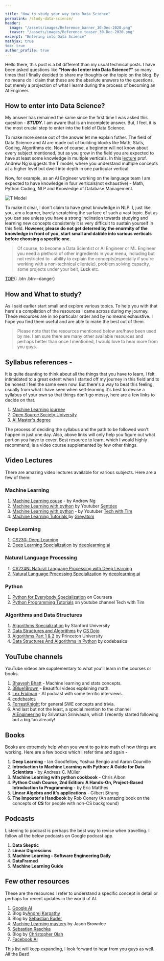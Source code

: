 ```yaml
---

title: "How to study your way into Data Science"
permalink: /study-data-science/
header:
  image: "/assets/images/Reference_banner_30-Dec-2020.png"
  teaser: "/assets/images/Reference_teaser_30-Dec-2020.png"
excerpt: "Entering into Data Science"
mathjax: true
toc: true
author_profile: true
---
```


Hello there, this post is a bit different than my usual technical posts. I have been asked questions like **"How do I enter into Data Science?"** so many times that I finally decided to share my thoughts on the topic on the blog. By no means do I claim that these are the absolute answers to the questions, but merely a projection of what I learnt during the process of becoming an AI Engineer.


## How to enter into Data Science?
My answer has remained the same since the first time I was asked this question - ***STUDY***.
I am aware that is an incomplete answer. But, I feel, it is the most crucial step to enter into the field of Data Science.

To make more sense out of the answer let me explain futher. The field of Data Science and AI are made out of building blocks like Math, Stats, Coding, Algorithms etc. Now of course, a beginner will not know about every subject mentioned, but as you grow in the field you are expected to have at least some knowledge in multiple verticals.
In this [lecture](https://www.youtube.com/watch?v=733m6qBH-jI) prof. Andrew Ng suggests the **T** model, where you understand multiple concepts at a higher level but dwell into depth in one particular vertical.

Now, for example, as an AI Engineer working on the language team I am expected to have knowledge in four verticals(not exhaustive) - Math, Python Coding, NLP and Knowledge of Database Management.

<img src="{{ site.url }}{{ site.baseurl }}/assets/images/T_model.png" alt="T Model" class="center">


To make it clear, I don't claim to have great knowledge in NLP. I, just like you, am a learner, barely scratching the surface of such a vast topic. But as you can see unless you have a strong inclination towards studying and learning new concepts consistenly it is very difficult to sustain yourself in this field.
__However, please do not get deterred by the enormity of the knowledge in front of you, start small and dabble into various verticals before choosing a specific one.__ 

> Of course, to become a Data Scientist or AI Engineer or ML Engineer you need a plethora of other ingredients in your menu, including but not restricted to - ability to explain the concepts(especially if you're working with a non-technical clientele), problem solving capacity, some projects under your belt, **Luck** etc.

[TOP](#){: .btn .btn--danger}

## How and What to study?
As I said earlier start small and explore various topics. To help you with that here's a compilation of the resources I came across during my journey. These resources are in no particular order and by no means exhaustive. I hope you find them useful and are able to make the best out of them.

>Please note that the resources mentioned below are/have been used by me. I am sure there are many other available resources and perhaps better than once I mentioned, I would love to hear more from you guys.


## Syllabus references - 
It is quite daunting to think about all the things that you have to learn, I felt intimidated to a great extent when I started off my journey in this field and to be honest I feel the same even now. But there's a way to beat this feeling, usually from what I have seen when self-learning it's best to devise a syllabus of your own so that things don't go messy, here are a few links to decide on that.

1. [Machine Learning journey](https://github.com/prayashm/ML-Journey)
2. [Open Source Society University](https://github.com/ossu/data-science)
3. [AI Master's degree](https://www.mrdbourke.com/aimastersdegree/)

The process of deciding the syllabus and the path to be followed won't happen in just one day.
Also, above links will only help you figure out what portion you have to cover. Best resource to learn, which I would highly recommend, is a video course supplemented by few other things.

## Video Lectures
There are amazing video lectures available for various subjects. Here are a few of them:
### Machine Learning
1. [Machine Learning couse](https://www.coursera.org/learn/machine-learning) - by Andrew Ng
2. [Machine Learning with python](https://www.youtube.com/watch?v=OGxgnH8y2NM&list=PLQVvvaa0QuDfKTOs3Keq_kaG2P55YRn5v) by Youtuber [Sentdex](https://www.youtube.com/user/sentdex)
3. [Machine Learning with python](https://www.youtube.com/watch?v=ujTCoH21GlA&list=PLzMcBGfZo4-mP7qA9cagf68V06sko5otr) - by Youtuber [Tech with Tim](https://www.youtube.com/channel/UC4JX40jDee_tINbkjycV4Sg)
4. [Machine Learning Tutorials ](https://www.youtube.com/watch?v=qYRC9o9jyT8&list=PLLkSL3qYv6EK3kS98sqNAqSZsMqc8AhhV) by [Greyatom](https://www.youtube.com/channel/UCthaqrp0wMlP6tOC7XfjVuw)

### Deep Learning
1. [CS230: Deep Learning](https://www.youtube.com/playlist?list=PLoROMvodv4rOABXSygHTsbvUz4G_YQhOb)
2. [Deep Learning Specialization](https://www.coursera.org/specializations/deep-learning) by [deeplearning.ai](https://www.deeplearning.ai/)

### Natural Language Processing
1. [CS224N: Natural Language Processing with Deep Learning](https://www.youtube.com/playlist?list=PLoROMvodv4rOhcuXMZkNm7j3fVwBBY42z)
2. [Natural Language Processing Specialization](https://www.coursera.org/specializations/natural-language-processing) by [deeplearning.ai](https://www.deeplearning.ai/)

### Python
1. [Python for Everybody Specialization](https://www.coursera.org/specializations/python) on Coursera
2. [Python Programming Tutorials](https://www.youtube.com/playlist?list=PLzMcBGfZo4-mFu00qxl0a67RhjjZj3jXm) on youtube channel Tech with Tim


### Algorithms and Data Structures
1. [Algorithms Specialization](https://www.coursera.org/specializations/algorithms) by Stanford University
2. [Data Structures and Algorithms](https://www.youtube.com/playlist?list=PLBZBJbE_rGRV8D7XZ08LK6z-4zPoWzu5H) by [CS Dojo](https://www.youtube.com/channel/UCxX9wt5FWQUAAz4UrysqK9A)
3. [Algorithms Part 1 & 2](https://www.coursera.org/learn/algorithms-part1) by Princeton University
4. [Data Structures And Algorithms In Python](https://www.youtube.com/playlist?list=PLeo1K3hjS3uu_n_a__MI_KktGTLYopZ12) by codebasics

## YouTube channels
YouTube videos are supplementary to what you'll learn in the courses or books.

1. [Bhavesh Bhatt](https://www.youtube.com/channel/UC8ofcOdHNINiPrBA9D59Vaw) - Machine learning and stats concepts.
2. [3Blue1Brown](https://www.youtube.com/channel/UCYO_jab_esuFRV4b17AJtAw) - Beautiful videos explaining math.
3. [Lex Fridman](https://www.youtube.com/channel/UCSHZKyawb77ixDdsGog4iWA) - AI podcast with some terrific interviews.
4. [codebasics](https://www.youtube.com/c/codebasics/featured)
5. [ForrestKnight](https://www.youtube.com/channel/UC2WHjPDvbE6O328n17ZGcfg) for general SWE concepts and trivia.
6. And last but not the least, a special mention to the channel [AIEngineering](https://www.youtube.com/channel/UCwBs8TLOogwyGd0GxHCp-Dw) by Srivatsan Srinivasan, which I recently started following but a big fan already!

## Books 
Books are extremely help when you want to go into math of how things are working. Here are a few books which I refer time and again -

1. **Deep Learning** - Ian Goodfellow, Yoshua Bengio and Aaron Courville
2. **Introduction to Machine Learning with Python: A Guide for Data Scientists** - by Andreas C. Müller
3. **Machine Learning with python cookbook** - Chris Albon
4. **Python Crash Course, 2nd Edition: A Hands-On, Project-Based Introduction to Programming** - by Eric Matthes
5. **Linear Algebra and it's applications** - Gilbert Strang
6. **The Imposter's Handbook** by Rob Conery (An amazing book on the concepts of **CS** for people with non-CS background)


## Podcasts
Listening to podcast is perhaps the best way to revise when travelling. I follow all the below podcasts on Google podcast app.
1. **Data Skeptic**
2. **Linear Digressions**
3. **Machine Learning - Software Engineering Daily**
4. **DataFramed**
5. **Machine Learning Guide**



## Few other resources
These are the resources I refer to understand a specific concept in detail or perhaps for recent updates in the world of AI.
1. [Google AI](https://ai.google/education/)
2. Blog by[Andrej Karpathy](http://karpathy.github.io/)
3. Blog by [Sebastian Ruder](https://ruder.io/)
4. [Machine Learning mastery](https://machinelearningmastery.com/blog/) by Jason Brownlee
5. [Sebastian Raschka](https://sebastianraschka.com/)
6. Blog by [Christopher Olah](https://colah.github.io/)
7. [Facebook AI](https://ai.facebook.com/)

This list will keep expanding, I look forward to hear from you guys as well. All the Best!